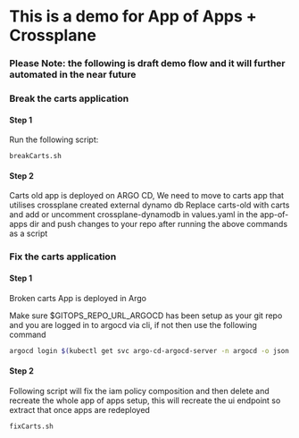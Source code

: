 # This is a demo for App of Apps + Crossplane

### Please Note: the following is draft demo flow and it will further automated in the near future

### Break the carts application

#### Step 1
Run the following script:
```
breakCarts.sh
```

#### Step 2
Carts old app is deployed on ARGO CD, We need to move to carts app that utilises crossplane created external dynamo db
Replace carts-old with carts and add or uncomment crossplane-dynamodb in values.yaml in the app-of-apps dir and push changes to your repo
after running the above commands as a script

### Fix the carts application

#### Step 1
Broken carts App is deployed in Argo

Make sure $GITOPS_REPO_URL_ARGOCD has been setup as your git repo and you are logged in to argocd via cli, if not then use the following command

```bash
argocd login $(kubectl get svc argo-cd-argocd-server -n argocd -o json | jq --raw-output '.status.loadBalancer.ingress[0].hostname') --username admin --password $(kubectl -n argocd get secret argocd-initial-admin-secret -o jsonpath="{.data.password}" | base64 -d) --insecure
```
#### Step 2
Following script will fix the iam policy composition and then delete and recreate the whole app of apps setup, this will recreate the ui endpoint so extract that once apps are redeployed
```
fixCarts.sh
```